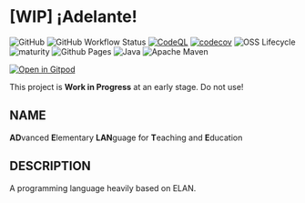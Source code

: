 # [WIP] ¡Adelante!
![GitHub](https://img.shields.io/github/license/tom65536/adelante)
![GitHub Workflow Status](https://img.shields.io/github/actions/workflow/status/tom65536/adelante/maven.yml)
[![CodeQL](https://github.com/tom65536/adelante/actions/workflows/codeql.yml/badge.svg)](https://github.com/tom65536/adelante/actions/workflows/codeql.yml)
[![codecov](https://codecov.io/gh/tom65536/adelante/branch/main/graph/badge.svg?token=NLJOAC369J)](https://codecov.io/gh/tom65536/adelante)
![OSS Lifecycle](https://img.shields.io/osslifecycle/tom65536/adelante)
![maturity](https://img.shields.io/badge/maturity-%F0%9F%9A%A7%20WIP-red)
![Github Pages](https://img.shields.io/badge/github%20pages-121013?style=for-the-badge&logo=github&logoColor=white)
![Java](https://img.shields.io/badge/java-%23ED8B00.svg?style=for-the-badge&logo=openjdk&logoColor=white)
![Apache Maven](https://img.shields.io/badge/Apache%20Maven-C71A36?style=for-the-badge&logo=Apache%20Maven&logoColor=white)

[![Open in Gitpod](https://gitpod.io/button/open-in-gitpod.svg)](https://gitpod.io/#https://github.com/tom65536/adelante)

This project is **Work in Progress** at an early stage. Do not use!

## NAME

**AD**vanced **E**lementary **LAN**guage for **T**eaching and **E**ducation

## DESCRIPTION

A programming language heavily based on ELAN.
